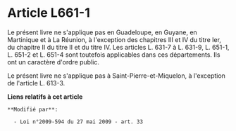 # Article L661-1

Le présent livre ne s'applique pas en Guadeloupe, en Guyane, en Martinique et à La Réunion, à l'exception des chapitres III
et IV du titre Ier, du chapitre II du titre II et du titre IV. Les articles L. 631-7 à L. 631-9, L. 651-1, L. 651-2 et L.
651-4 sont toutefois applicables dans ces départements. Ils ont un caractère d'ordre public. 

Le présent livre ne s'applique pas à Saint-Pierre-et-Miquelon, à l'exception de l'article L. 613-3.

**Liens relatifs à cet article**

	**Modifié par**:

	  - Loi n°2009-594 du 27 mai 2009 - art. 33
